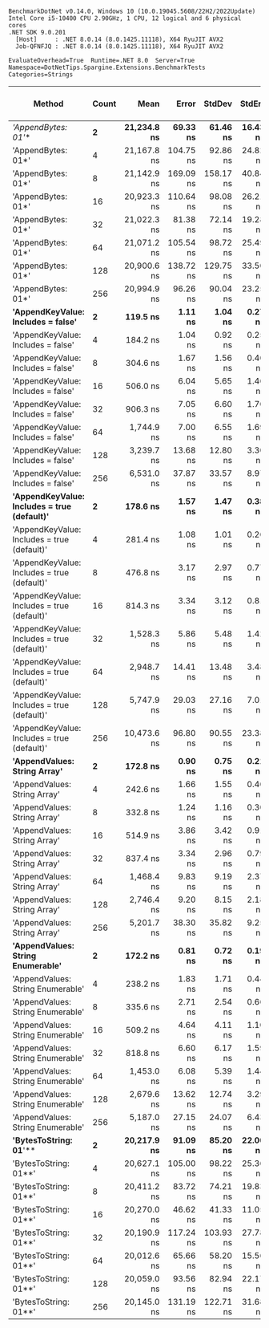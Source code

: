 ```

BenchmarkDotNet v0.14.0, Windows 10 (10.0.19045.5608/22H2/2022Update)
Intel Core i5-10400 CPU 2.90GHz, 1 CPU, 12 logical and 6 physical cores
.NET SDK 9.0.201
  [Host]     : .NET 8.0.14 (8.0.1425.11118), X64 RyuJIT AVX2
  Job-QFNFJQ : .NET 8.0.14 (8.0.1425.11118), X64 RyuJIT AVX2

EvaluateOverhead=True  Runtime=.NET 8.0  Server=True  
Namespace=DotNetTips.Spargine.Extensions.BenchmarkTests  Categories=Strings  

```
| Method                                      | Count | Mean        | Error     | StdDev    | StdErr   | Min         | Q1          | Median      | Q3          | Max         | Op/s        | CI99.9% Margin | Iterations | Kurtosis | MValue | Skewness | Rank | LogicalGroup | Baseline | Exceptions | Gen0   | Completed Work Items | Lock Contentions | Code Size | Gen1   | Allocated |
|-------------------------------------------- |------ |------------:|----------:|----------:|---------:|------------:|------------:|------------:|------------:|------------:|------------:|---------------:|-----------:|---------:|-------:|---------:|-----:|------------- |--------- |-----------:|-------:|---------------------:|-----------------:|----------:|-------:|----------:|
| **&#39;AppendBytes: 01*&#39;**                          | **2**     | **21,234.8 ns** |  **69.33 ns** |  **61.46 ns** | **16.43 ns** | **21,139.5 ns** | **21,187.5 ns** | **21,243.3 ns** | **21,255.6 ns** | **21,353.2 ns** |    **47,092.6** |     **-1.2133 ns** |      **14.00** |    **2.088** |  **2.000** |   **0.1893** |   **21** | *****            | **No**       |          **-** | **0.4883** |                    **-** |                **-** |        **NA** |      **-** |   **45736 B** |
| &#39;AppendBytes: 01*&#39;                          | 4     | 21,167.8 ns | 104.75 ns |  92.86 ns | 24.82 ns | 20,949.6 ns | 21,112.3 ns | 21,184.8 ns | 21,233.1 ns | 21,274.5 ns |    47,241.6 |     -5.4088 ns |      14.00 |    2.624 |  2.000 |  -0.7425 |   21 | *            | No       |          - | 0.4883 |                    - |                - |        NA |      - |   45736 B |
| &#39;AppendBytes: 01*&#39;                          | 8     | 21,142.9 ns | 169.09 ns | 158.17 ns | 40.84 ns | 20,971.1 ns | 21,038.4 ns | 21,062.2 ns | 21,216.5 ns | 21,475.1 ns |    47,297.3 |    -12.9194 ns |      15.00 |    2.659 |  2.000 |   0.9494 |   21 | *            | No       |          - | 0.4883 |                    - |                - |        NA |      - |   45736 B |
| &#39;AppendBytes: 01*&#39;                          | 16    | 20,923.3 ns | 110.64 ns |  98.08 ns | 26.21 ns | 20,768.0 ns | 20,860.0 ns | 20,908.9 ns | 20,965.5 ns | 21,113.5 ns |    47,793.5 |     -6.1061 ns |      14.00 |    2.176 |  2.000 |   0.4583 |   21 | *            | No       |          - | 0.4883 |                    - |                - |        NA |      - |   45736 B |
| &#39;AppendBytes: 01*&#39;                          | 32    | 21,022.3 ns |  81.38 ns |  72.14 ns | 19.28 ns | 20,927.5 ns | 20,971.5 ns | 21,008.8 ns | 21,076.3 ns | 21,189.9 ns |    47,568.5 |     -2.6406 ns |      14.00 |    2.611 |  2.000 |   0.7400 |   21 | *            | No       |          - | 0.4883 |                    - |                - |        NA |      - |   45736 B |
| &#39;AppendBytes: 01*&#39;                          | 64    | 21,071.2 ns | 105.54 ns |  98.72 ns | 25.49 ns | 20,912.3 ns | 20,989.0 ns | 21,047.4 ns | 21,161.5 ns | 21,237.7 ns |    47,458.2 |     -5.2453 ns |      15.00 |    1.455 |  2.000 |   0.0867 |   21 | *            | No       |          - | 0.4883 |                    - |                - |        NA |      - |   45736 B |
| &#39;AppendBytes: 01*&#39;                          | 128   | 20,900.6 ns | 138.72 ns | 129.75 ns | 33.50 ns | 20,774.6 ns | 20,789.0 ns | 20,860.3 ns | 21,008.7 ns | 21,153.4 ns |    47,845.6 |     -9.2513 ns |      15.00 |    1.755 |  2.000 |   0.6134 |   21 | *            | No       |          - | 0.4883 |                    - |                - |        NA |      - |   45736 B |
| &#39;AppendBytes: 01*&#39;                          | 256   | 20,994.9 ns |  96.26 ns |  90.04 ns | 23.25 ns | 20,851.6 ns | 20,941.7 ns | 20,976.4 ns | 21,035.0 ns | 21,143.9 ns |    47,630.6 |     -4.1248 ns |      15.00 |    1.947 |  2.000 |   0.3580 |   21 | *            | No       |          - | 0.4883 |                    - |                - |        NA |      - |   45736 B |
| **&#39;AppendKeyValue: Includes = false&#39;**          | **2**     |    **119.5 ns** |   **1.11 ns** |   **1.04 ns** |  **0.27 ns** |    **118.1 ns** |    **118.5 ns** |    **119.5 ns** |    **120.3 ns** |    **121.3 ns** | **8,365,969.5** |      **7.3657 ns** |      **15.00** |    **1.576** |  **2.000** |   **0.3101** |    **1** | *****            | **No**       |          **-** | **0.0052** |                    **-** |                **-** |   **1,559 B** |      **-** |     **496 B** |
| &#39;AppendKeyValue: Includes = false&#39;          | 4     |    184.2 ns |   1.04 ns |   0.92 ns |  0.25 ns |    182.6 ns |    183.5 ns |    184.1 ns |    184.7 ns |    185.8 ns | 5,430,353.4 |      6.8765 ns |      14.00 |    1.848 |  2.000 |   0.1273 |    2 | *            | No       |          - | 0.0088 |                    - |                - |   1,555 B |      - |     816 B |
| &#39;AppendKeyValue: Includes = false&#39;          | 8     |    304.6 ns |   1.67 ns |   1.56 ns |  0.40 ns |    302.2 ns |    303.6 ns |    304.5 ns |    305.5 ns |    308.1 ns | 3,282,481.8 |      7.2986 ns |      15.00 |    2.534 |  2.000 |   0.4003 |    5 | *            | No       |          - | 0.0148 |                    - |                - |   1,590 B |      - |    1392 B |
| &#39;AppendKeyValue: Includes = false&#39;          | 16    |    506.0 ns |   6.04 ns |   5.65 ns |  1.46 ns |    496.5 ns |    500.9 ns |    506.7 ns |    510.3 ns |    516.9 ns | 1,976,419.4 |      6.7710 ns |      15.00 |    1.924 |  2.000 |   0.0482 |    8 | *            | No       |          - | 0.0267 |                    - |                - |   1,590 B |      - |    2472 B |
| &#39;AppendKeyValue: Includes = false&#39;          | 32    |    906.3 ns |   7.05 ns |   6.60 ns |  1.70 ns |    896.6 ns |    900.3 ns |    907.9 ns |    910.0 ns |    916.8 ns | 1,103,429.7 |      6.6484 ns |      15.00 |    1.647 |  2.000 |  -0.1599 |   10 | *            | No       |          - | 0.0496 |                    - |                - |   1,603 B |      - |    4560 B |
| &#39;AppendKeyValue: Includes = false&#39;          | 64    |  1,744.9 ns |   7.00 ns |   6.55 ns |  1.69 ns |  1,734.4 ns |  1,740.8 ns |  1,745.7 ns |  1,748.7 ns |  1,755.0 ns |   573,111.1 |      6.6546 ns |      15.00 |    1.714 |  2.000 |   0.0986 |   13 | *            | No       |          - | 0.0935 |                    - |                - |   1,589 B |      - |    8664 B |
| &#39;AppendKeyValue: Includes = false&#39;          | 128   |  3,239.7 ns |  13.68 ns |  12.80 ns |  3.30 ns |  3,213.3 ns |  3,234.2 ns |  3,240.8 ns |  3,246.3 ns |  3,264.0 ns |   308,667.8 |      5.8478 ns |      15.00 |    2.600 |  2.000 |  -0.2202 |   16 | *            | No       |          - | 0.1831 |                    - |                - |   1,592 B |      - |   16800 B |
| &#39;AppendKeyValue: Includes = false&#39;          | 256   |  6,531.0 ns |  37.87 ns |  33.57 ns |  8.97 ns |  6,474.7 ns |  6,521.3 ns |  6,540.2 ns |  6,549.2 ns |  6,589.8 ns |   153,115.4 |      2.5143 ns |      14.00 |    2.224 |  2.000 |  -0.4631 |   19 | *            | No       |          - | 0.3662 |                    - |                - |   1,590 B | 0.0076 |   33000 B |
| **&#39;AppendKeyValue: Includes = true (default)&#39;** | **2**     |    **178.6 ns** |   **1.57 ns** |   **1.47 ns** |  **0.38 ns** |    **176.1 ns** |    **177.4 ns** |    **178.9 ns** |    **179.8 ns** |    **180.9 ns** | **5,597,972.3** |      **7.3105 ns** |      **15.00** |    **1.566** |  **2.000** |  **-0.2069** |    **2** | *****            | **No**       |          **-** | **0.0076** |                    **-** |                **-** |   **2,723 B** |      **-** |     **712 B** |
| &#39;AppendKeyValue: Includes = true (default)&#39; | 4     |    281.4 ns |   1.08 ns |   1.01 ns |  0.26 ns |    279.9 ns |    280.7 ns |    281.1 ns |    282.1 ns |    283.3 ns | 3,553,815.4 |      7.3697 ns |      15.00 |    2.057 |  2.000 |   0.5855 |    4 | *            | No       |          - | 0.0124 |                    - |                - |   2,701 B |      - |    1176 B |
| &#39;AppendKeyValue: Includes = true (default)&#39; | 8     |    476.8 ns |   3.17 ns |   2.97 ns |  0.77 ns |    470.9 ns |    474.6 ns |    476.7 ns |    479.2 ns |    480.6 ns | 2,097,099.0 |      7.1170 ns |      15.00 |    1.804 |  2.000 |  -0.3493 |    7 | *            | No       |          - | 0.0219 |                    - |                - |   2,736 B |      - |    2040 B |
| &#39;AppendKeyValue: Includes = true (default)&#39; | 16    |    814.3 ns |   3.34 ns |   3.12 ns |  0.81 ns |    806.7 ns |    813.3 ns |    814.7 ns |    815.8 ns |    819.1 ns | 1,228,096.1 |      7.0972 ns |      15.00 |    3.119 |  2.000 |  -0.6800 |    9 | *            | No       |          - | 0.0401 |                    - |                - |   2,734 B |      - |    3696 B |
| &#39;AppendKeyValue: Includes = true (default)&#39; | 32    |  1,528.3 ns |   5.86 ns |   5.48 ns |  1.42 ns |  1,519.5 ns |  1,525.5 ns |  1,528.1 ns |  1,530.9 ns |  1,538.5 ns |   654,335.5 |      6.7920 ns |      15.00 |    2.044 |  2.000 |   0.1364 |   12 | *            | No       |          - | 0.0744 |                    - |                - |   2,732 B |      - |    6936 B |
| &#39;AppendKeyValue: Includes = true (default)&#39; | 64    |  2,948.7 ns |  14.41 ns |  13.48 ns |  3.48 ns |  2,922.6 ns |  2,938.1 ns |  2,948.1 ns |  2,961.2 ns |  2,968.2 ns |   339,137.1 |      5.7601 ns |      15.00 |    1.813 |  2.000 |  -0.2751 |   15 | *            | No       |          - | 0.1450 |                    - |                - |   2,732 B |      - |   13344 B |
| &#39;AppendKeyValue: Includes = true (default)&#39; | 128   |  5,747.9 ns |  29.03 ns |  27.16 ns |  7.01 ns |  5,693.8 ns |  5,730.6 ns |  5,751.2 ns |  5,767.4 ns |  5,797.3 ns |   173,975.7 |      3.9942 ns |      15.00 |    2.130 |  2.000 |  -0.2054 |   18 | *            | No       |          - | 0.2899 |                    - |                - |   2,732 B |      - |   26088 B |
| &#39;AppendKeyValue: Includes = true (default)&#39; | 256   | 10,473.6 ns |  96.80 ns |  90.55 ns | 23.38 ns | 10,309.4 ns | 10,438.1 ns | 10,477.3 ns | 10,537.8 ns | 10,616.5 ns |    95,478.2 |     -4.1899 ns |      15.00 |    2.067 |  2.000 |  -0.5130 |   20 | *            | No       |          - | 0.5646 |                    - |                - |   2,753 B | 0.0153 |   51120 B |
| **&#39;AppendValues: String Array&#39;**                | **2**     |    **172.8 ns** |   **0.90 ns** |   **0.75 ns** |  **0.21 ns** |    **171.6 ns** |    **172.7 ns** |    **172.8 ns** |    **173.0 ns** |    **174.4 ns** | **5,785,862.1** |      **6.3963 ns** |      **13.00** |    **2.602** |  **2.000** |   **0.3246** |    **2** | *****            | **No**       |          **-** | **0.0064** |                    **-** |                **-** |        **NA** |      **-** |     **600 B** |
| &#39;AppendValues: String Array&#39;                | 4     |    242.6 ns |   1.66 ns |   1.55 ns |  0.40 ns |    239.9 ns |    241.8 ns |    242.2 ns |    243.5 ns |    245.7 ns | 4,122,283.2 |      7.2995 ns |      15.00 |    2.257 |  2.000 |   0.3774 |    3 | *            | No       |          - | 0.0091 |                    - |                - |        NA |      - |     872 B |
| &#39;AppendValues: String Array&#39;                | 8     |    332.8 ns |   1.24 ns |   1.16 ns |  0.30 ns |    331.0 ns |    331.8 ns |    332.6 ns |    333.5 ns |    334.8 ns | 3,005,136.2 |      7.3505 ns |      15.00 |    1.657 |  2.000 |   0.0640 |    6 | *            | No       |          - | 0.0143 |                    - |                - |        NA |      - |    1336 B |
| &#39;AppendValues: String Array&#39;                | 16    |    514.9 ns |   3.86 ns |   3.42 ns |  0.91 ns |    508.5 ns |    512.3 ns |    515.4 ns |    516.4 ns |    520.7 ns | 1,941,973.0 |      6.5427 ns |      14.00 |    2.066 |  2.000 |  -0.0445 |    8 | *            | No       |          - | 0.0238 |                    - |                - |        NA |      - |    2192 B |
| &#39;AppendValues: String Array&#39;                | 32    |    837.4 ns |   3.34 ns |   2.96 ns |  0.79 ns |    832.2 ns |    835.7 ns |    837.8 ns |    838.7 ns |    842.2 ns | 1,194,187.4 |      6.6040 ns |      14.00 |    2.118 |  2.000 |  -0.2298 |    9 | *            | No       |          - | 0.0410 |                    - |                - |        NA |      - |    3832 B |
| &#39;AppendValues: String Array&#39;                | 64    |  1,468.4 ns |   9.83 ns |   9.19 ns |  2.37 ns |  1,453.6 ns |  1,461.4 ns |  1,468.4 ns |  1,475.0 ns |  1,483.5 ns |   681,035.8 |      6.3135 ns |      15.00 |    1.664 |  2.000 |   0.0093 |   11 | *            | No       |          - | 0.0763 |                    - |                - |        NA |      - |    7040 B |
| &#39;AppendValues: String Array&#39;                | 128   |  2,746.4 ns |   9.20 ns |   8.15 ns |  2.18 ns |  2,733.6 ns |  2,739.7 ns |  2,748.9 ns |  2,752.2 ns |  2,760.7 ns |   364,110.6 |      5.9104 ns |      14.00 |    1.750 |  2.000 |  -0.1324 |   14 | *            | No       |          - | 0.1450 |                    - |                - |        NA |      - |   13384 B |
| &#39;AppendValues: String Array&#39;                | 256   |  5,201.7 ns |  38.30 ns |  35.82 ns |  9.25 ns |  5,136.1 ns |  5,181.6 ns |  5,196.0 ns |  5,231.2 ns |  5,263.0 ns |   192,246.2 |      2.8755 ns |      15.00 |    1.958 |  2.000 |  -0.0621 |   17 | *            | No       |          - | 0.2899 |                    - |                - |        NA |      - |   26000 B |
| **&#39;AppendValues: String Enumerable&#39;**           | **2**     |    **172.2 ns** |   **0.81 ns** |   **0.72 ns** |  **0.19 ns** |    **170.4 ns** |    **171.9 ns** |    **172.2 ns** |    **172.6 ns** |    **173.2 ns** | **5,806,014.0** |      **6.9036 ns** |      **14.00** |    **3.716** |  **2.000** |  **-0.8073** |    **2** | *****            | **No**       |          **-** | **0.0064** |                    **-** |                **-** |        **NA** |      **-** |     **600 B** |
| &#39;AppendValues: String Enumerable&#39;           | 4     |    238.2 ns |   1.83 ns |   1.71 ns |  0.44 ns |    235.5 ns |    236.9 ns |    237.9 ns |    239.6 ns |    241.2 ns | 4,197,649.9 |      7.2794 ns |      15.00 |    1.642 |  2.000 |   0.1692 |    3 | *            | No       |          - | 0.0091 |                    - |                - |        NA |      - |     872 B |
| &#39;AppendValues: String Enumerable&#39;           | 8     |    335.6 ns |   2.71 ns |   2.54 ns |  0.66 ns |    331.2 ns |    333.5 ns |    336.5 ns |    337.9 ns |    338.6 ns | 2,979,556.0 |      7.1725 ns |      15.00 |    1.353 |  2.000 |  -0.2237 |    6 | *            | No       |          - | 0.0143 |                    - |                - |        NA |      - |    1336 B |
| &#39;AppendValues: String Enumerable&#39;           | 16    |    509.2 ns |   4.64 ns |   4.11 ns |  1.10 ns |    503.2 ns |    506.4 ns |    508.8 ns |    511.3 ns |    516.5 ns | 1,963,674.0 |      6.4504 ns |      14.00 |    1.931 |  2.000 |   0.4533 |    8 | *            | No       |          - | 0.0238 |                    - |                - |        NA |      - |    2192 B |
| &#39;AppendValues: String Enumerable&#39;           | 32    |    818.8 ns |   6.60 ns |   6.17 ns |  1.59 ns |    811.1 ns |    813.9 ns |    818.9 ns |    821.9 ns |    832.8 ns | 1,221,286.3 |      6.7034 ns |      15.00 |    2.427 |  2.000 |   0.5853 |    9 | *            | No       |          - | 0.0410 |                    - |                - |        NA |      - |    3832 B |
| &#39;AppendValues: String Enumerable&#39;           | 64    |  1,453.0 ns |   6.08 ns |   5.39 ns |  1.44 ns |  1,444.3 ns |  1,449.5 ns |  1,452.0 ns |  1,455.0 ns |  1,462.7 ns |   688,249.1 |      6.2799 ns |      14.00 |    2.029 |  2.000 |   0.3742 |   11 | *            | No       |          - | 0.0763 |                    - |                - |        NA |      - |    7040 B |
| &#39;AppendValues: String Enumerable&#39;           | 128   |  2,679.6 ns |  13.62 ns |  12.74 ns |  3.29 ns |  2,653.0 ns |  2,674.8 ns |  2,679.2 ns |  2,686.9 ns |  2,703.6 ns |   373,193.2 |      5.8547 ns |      15.00 |    2.813 |  2.000 |  -0.2923 |   14 | *            | No       |          - | 0.1450 |                    - |                - |        NA |      - |   13384 B |
| &#39;AppendValues: String Enumerable&#39;           | 256   |  5,187.0 ns |  27.15 ns |  24.07 ns |  6.43 ns |  5,148.3 ns |  5,172.5 ns |  5,183.8 ns |  5,200.9 ns |  5,237.6 ns |   192,788.9 |      3.7837 ns |      14.00 |    2.278 |  2.000 |   0.4391 |   17 | *            | No       |          - | 0.2899 |                    - |                - |        NA |      - |   26000 B |
| **&#39;BytesToString: 01**&#39;**                       | **2**     | **20,217.9 ns** |  **91.09 ns** |  **85.20 ns** | **22.00 ns** | **20,103.5 ns** | **20,165.6 ns** | **20,208.1 ns** | **20,266.7 ns** | **20,387.4 ns** |    **49,461.1** |     **-3.4996 ns** |      **15.00** |    **2.156** |  **2.000** |   **0.4712** |   **21** | *****            | **No**       |          **-** | **0.3967** |                    **-** |                **-** |        **NA** |      **-** |   **36888 B** |
| &#39;BytesToString: 01**&#39;                       | 4     | 20,627.1 ns | 105.00 ns |  98.22 ns | 25.36 ns | 20,500.5 ns | 20,536.5 ns | 20,656.1 ns | 20,700.8 ns | 20,778.0 ns |    48,480.0 |     -5.1796 ns |      15.00 |    1.279 |  2.000 |   0.1040 |   21 | *            | No       |          - | 0.3967 |                    - |                - |        NA |      - |   36888 B |
| &#39;BytesToString: 01**&#39;                       | 8     | 20,411.2 ns |  83.72 ns |  74.21 ns | 19.83 ns | 20,274.2 ns | 20,368.5 ns | 20,401.9 ns | 20,433.8 ns | 20,544.7 ns |    48,992.7 |     -2.9171 ns |      14.00 |    2.364 |  2.000 |   0.2144 |   21 | *            | No       |          - | 0.3967 |                    - |                - |        NA |      - |   36888 B |
| &#39;BytesToString: 01**&#39;                       | 16    | 20,270.0 ns |  46.62 ns |  41.33 ns | 11.05 ns | 20,213.3 ns | 20,234.6 ns | 20,278.7 ns | 20,290.8 ns | 20,349.8 ns |    49,334.0 |      1.4772 ns |      14.00 |    1.823 |  2.000 |   0.2703 |   21 | *            | No       |          - | 0.3967 |                    - |                - |        NA |      - |   36888 B |
| &#39;BytesToString: 01**&#39;                       | 32    | 20,190.9 ns | 117.24 ns | 103.93 ns | 27.78 ns | 20,086.3 ns | 20,109.1 ns | 20,158.1 ns | 20,261.2 ns | 20,395.6 ns |    49,527.2 |     -6.8885 ns |      14.00 |    1.975 |  2.000 |   0.7070 |   21 | *            | No       |          - | 0.3967 |                    - |                - |        NA |      - |   36888 B |
| &#39;BytesToString: 01**&#39;                       | 64    | 20,012.6 ns |  65.66 ns |  58.20 ns | 15.56 ns | 19,918.9 ns | 19,962.7 ns | 20,010.9 ns | 20,059.7 ns | 20,117.5 ns |    49,968.5 |     -0.7778 ns |      14.00 |    1.732 |  2.000 |   0.0996 |   21 | *            | No       |          - | 0.3967 |                    - |                - |        NA |      - |   36888 B |
| &#39;BytesToString: 01**&#39;                       | 128   | 20,059.0 ns |  93.56 ns |  82.94 ns | 22.17 ns | 19,939.3 ns | 20,003.9 ns | 20,055.4 ns | 20,113.6 ns | 20,231.8 ns |    49,852.9 |     -4.0828 ns |      14.00 |    2.183 |  2.000 |   0.3048 |   21 | *            | No       |          - | 0.3967 |                    - |                - |        NA |      - |   36888 B |
| &#39;BytesToString: 01**&#39;                       | 256   | 20,145.0 ns | 131.19 ns | 122.71 ns | 31.68 ns | 19,991.2 ns | 20,038.5 ns | 20,128.0 ns | 20,242.6 ns | 20,402.9 ns |    49,640.2 |     -8.3422 ns |      15.00 |    1.947 |  2.000 |   0.3316 |   21 | *            | No       |          - | 0.3967 |                    - |                - |        NA |      - |   36888 B |
